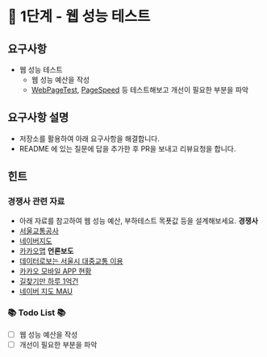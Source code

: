 # 🚀 1단계 - 웹 성능 테스트
## 요구사항
- 웹 성능 테스트
  - 웹 성능 예산을 작성
  - [WebPageTest](https://www.webpagetest.org/), [PageSpeed](https://pagespeed.web.dev/?utm_source=psi&utm_medium=redirect) 등 테스트해보고 개선이 필요한 부분을 파악

## 요구사항 설명
- 저장소를 활용하여 아래 요구사항을 해결합니다.
- README 에 있는 질문에 답을 추가한 후 PR을 보내고 리뷰요청을 합니다.

## 힌트
### 경쟁사 관련 자료
- 아래 자료를 참고하여 웹 성능 예산, 부하테스트 목푯값 등을 설계해보세요.
**경쟁사**
- [서울교통공사](http://www.seoulmetro.co.kr/kr/cyberStation.do) 
- [네이버지도](https://m.map.naver.com/subway/subwayLine.naver?region=1000) 
- [카카오맵](https://m.map.kakao.com/)
**언론보도**
- [데이터로보는 서울시 대중교통 이용](https://www.bigdata-map.kr/datastory/traffic/seoul)
- [카카오 모바일 APP 현황](https://ko.lab.appa.pe/2016-09/kakao-korea.html)
- [길찾기만 하루 1억건](https://news.mt.co.kr/mtview.php?no=2021090916014079809)
- [네이버 지도 MAU](https://blog.naver.com/rkwkrhspm/222515422896)

### 📚 Todo List 📚
- [ ] 웹 성능 예산을 작성
- [ ] 개선이 필요한 부분을 파악
